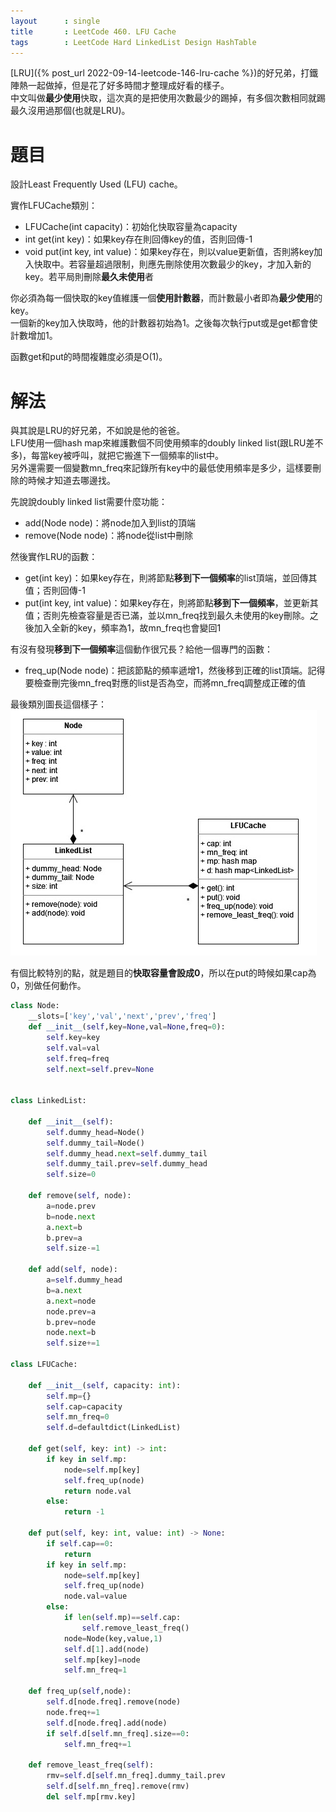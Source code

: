 ```yaml
--- 
layout      : single
title       : LeetCode 460. LFU Cache
tags        : LeetCode Hard LinkedList Design HashTable
---
```

[LRU]({% post_url 2022-09-14-leetcode-146-lru-cache %})的好兄弟，打鐵陣熱一起做掉，但是花了好多時間才整理成好看的樣子。  
中文叫做**最少使用**快取，這次真的是把使用次數最少的踢掉，有多個次數相同就踢最久沒用過那個(也就是LRU)。  

# 題目
設計Least Frequently Used (LFU) cache。  

實作LFUCache類別：  
- LFUCache(int capacity)：初始化快取容量為capacity  
- int get(int key)：如果key存在則回傳key的值，否則回傳-1  
- void put(int key, int value)：如果key存在，則以value更新值，否則將key加入快取中。若容量超過限制，則應先刪除使用次數最少的key，才加入新的key。若平局則刪除**最久未使用**者  

你必須為每一個快取的key值維護一個**使用計數器**，而計數最小者即為**最少使用**的key。  
一個新的key加入快取時，他的計數器初始為1。之後每次執行put或是get都會使計數增加1。  

函數get和put的時間複雜度必須是O(1)。  

# 解法
與其說是LRU的好兄弟，不如說是他的爸爸。  
LFU使用一個hash map來維護數個不同使用頻率的doubly linked list(跟LRU差不多)，每當key被呼叫，就把它搬進下一個頻率的list中。  
另外還需要一個變數mn_freq來記錄所有key中的最低使用頻率是多少，這樣要刪除的時候才知道去哪邊找。  

先說說doubly linked list需要什麼功能：  
- add(Node node)：將node加入到list的頂端  
- remove(Node node)：將node從list中刪除  

然後實作LRU的函數：  
- get(int key)：如果key存在，則將節點**移到下一個頻率**的list頂端，並回傳其值；否則回傳-1  
- put(int key, int value)：如果key存在，則將節點**移到下一個頻率**，並更新其值；否則先檢查容量是否已滿，並以mn_freq找到最久未使用的key刪除。之後加入全新的key，頻率為1，故mn_freq也會變回1  

有沒有發現**移到下一個頻率**這個動作很冗長？給他一個專門的函數：  
- freq_up(Node node)：把該節點的頻率遞增1，然後移到正確的list頂端。記得要檢查刪完後mn_freq對應的list是否為空，而將mn_freq調整成正確的值  

最後類別圖長這個樣子：  
![示意圖](/assets/img/460-1.jpg)

有個比較特別的點，就是題目的**快取容量會設成0**，所以在put的時候如果cap為0，別做任何動作。  

```python
class Node:
    __slots=['key','val','next','prev','freq']
    def __init__(self,key=None,val=None,freq=0):
        self.key=key
        self.val=val
        self.freq=freq
        self.next=self.prev=None
        

class LinkedList:

    def __init__(self):
        self.dummy_head=Node()
        self.dummy_tail=Node()
        self.dummy_head.next=self.dummy_tail
        self.dummy_tail.prev=self.dummy_head
        self.size=0
    
    def remove(self, node):
        a=node.prev
        b=node.next
        a.next=b
        b.prev=a
        self.size-=1
    
    def add(self, node):
        a=self.dummy_head
        b=a.next
        a.next=node
        node.prev=a
        b.prev=node
        node.next=b
        self.size+=1
        
class LFUCache:

    def __init__(self, capacity: int):
        self.mp={}
        self.cap=capacity
        self.mn_freq=0
        self.d=defaultdict(LinkedList)

    def get(self, key: int) -> int:
        if key in self.mp:
            node=self.mp[key]
            self.freq_up(node)
            return node.val
        else:
            return -1

    def put(self, key: int, value: int) -> None:
        if self.cap==0:
            return
        if key in self.mp:
            node=self.mp[key]
            self.freq_up(node)
            node.val=value
        else:
            if len(self.mp)==self.cap:
                self.remove_least_freq()
            node=Node(key,value,1)
            self.d[1].add(node)
            self.mp[key]=node
            self.mn_freq=1

    def freq_up(self,node):
        self.d[node.freq].remove(node)
        node.freq+=1
        self.d[node.freq].add(node)
        if self.d[self.mn_freq].size==0:
            self.mn_freq+=1
            
    def remove_least_freq(self):
        rmv=self.d[self.mn_freq].dummy_tail.prev
        self.d[self.mn_freq].remove(rmv)
        del self.mp[rmv.key]
```
